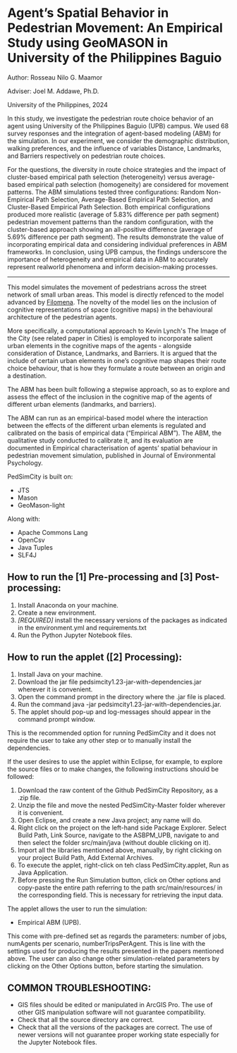 # **Agent’s Spatial Behavior in Pedestrian Movement: An Empirical Study using GeoMASON in University of the Philippines Baguio**

Author: Rosseau Nilo G. Maamor 

Adviser: Joel M. Addawe, Ph.D.

University of the Philippines, 2024 

In this study, we investigate the pedestrian route choice behavior of an agent using University of the Philippines Baguio (UPB) campus. We used 68 survey responses and the integration of agent-based modeling (ABM) for the simulation. In our experiment, we consider the demographic distribution, walking preferences, and the influence of variables Distance, Landmarks, and Barriers respectively on pedestrian route choices. 

For the questions, the diversity in route choice strategies and the impact of cluster-based empirical path selection (heterogeneity) versus average-based empirical path selection (homogeneity) are considered for movement patterns. The ABM simulations tested three configurations: Random Non-Empirical Path Selection, Average-Based Empirical Path Selection, and Cluster-Based Empirical Path Selection. Both empirical configurations produced more realistic (average of 5.83% difference per path segment) pedestrian movement patterns than the random configuration, with the cluster-based approach showing an all-positive difference (average of 5.69% difference per path segment). The results demonstrate the value of incorporating empirical data and considering individual preferences in ABM frameworks. In conclusion, using UPB campus, the findings underscore the importance of heterogeneity and empirical data in ABM to accurately represent realworld phenomena and inform decision-making processes.

------------------------------------------------------------------------------------------------------------------------------------------------------------------------------------------------------------------------------------------------------------------------

This model simulates the movement of pedestrians across the street network of small urban areas. This model is directly refenced to the model advanced by [Filomena](https://github.com/g-filomena/PedSimCity/tree/master). The novelty of the model lies on the inclusion of cognitive representations of space (cognitive maps) in the behavioural architecture of the pedestrian agents.

More specifically, a computational approach to Kevin Lynch's The Image of the City (see related paper in Cities) is employed to incorporate salient urban elements in the cognitive maps of the agents - alongside consideration of Distance, Landmarks, and Barriers. It is argued that the include of certain urban elements in one’s cognitive map shapes their route choice behaviour, that is how they formulate a route between an origin and a destination.

The ABM has been built following a stepwise approach, so as to explore and assess the effect of the inclusion in the cognitive map of the agents of different urban elements (landmarks, and barriers).

The ABM can run as an empirical-based model where the interaction between the effects of the different urban elements is regulated and calibrated on the basis of empirical data (“Empirical ABM”). The ABM, the qualitative study conducted to calibrate it, and its evaluation are documented in Empirical characterisation of agents’ spatial behaviour in pedestrian movement simulation, published in Journal of Environmental Psychology.

PedSimCity is built on:
- JTS
- Mason
- GeoMason-light

Along with:
- Apache Commons Lang
- OpenCsv
- Java Tuples
- SLF4J

## **How to run the [1] Pre-processing and [3] Post-processing:**
1. Install Anaconda on your machine.
2. Create a new environment.
3. *[REQUIRED]* install the necessary versions of the packages as indicated in the environment.yml and requirements.txt
4. Run the Python Jupyter Notebook files.

## **How to run the applet ([2] Processing):**

1. Install Java on your machine.
2. Download the jar file pedsimcity1.23-jar-with-dependencies.jar wherever it is convenient.
3. Open the command prompt in the directory where the .jar file is placed.
4. Run the command java -jar pedsimcity1.23-jar-with-dependencies.jar.
5. The applet should pop-up and log-messages should appear in the command prompt window.

This is the recommended option for running PedSimCity and it does not require the user to take any other step or to manually install the dependencies.

If the user desires to use the applet within Eclipse, for example, to explore the source files or to make changes, the following instructions should be followed:

1. Download the raw content of the Github PedSimCity Repository, as a .zip file.
2. Unzip the file and move the nested PedSimCity-Master folder wherever it is convenient.
3. Open Eclipse, and create a new Java project; any name will do.
4. Right click on the project on the left-hand side Package Explorer. Select Build Path, Link Source, navigate to the ASBPM_UPB, navigate to and then select the folder src/main/java (without double clicking on it).
5. Import all the libraries mentioned above, manually, by right clicking on your project Build Path, Add External Archives.
6. To execute the applet, right-click on teh class PedSimCity.applet, Run as Java Application.
7. Before pressing the Run Simulation button, click on Other options and copy-paste the entire path referring to the path src/main/resources/ in the corresponding field. This is necessary for retrieving the input data.

The applet allows the user to run the simulation:

- Empirical ABM (UPB).

This come with pre-defined set as regards the parameters: number of jobs, numAgents per scenario, numberTripsPerAgent. This is line with the settings used for producing the results presented in the papers mentioned above. The user can also change other simulation-related parameters by clicking on the Other Options button, before starting the simulation.


## **COMMON TROUBLESHOOTING:**
- GIS files should be edited or manipulated in ArcGIS Pro. The use of other GIS manipulation software will not guarantee compatibility.
- Check that all the source directory are correct.
- Check that all the versions of the packages are correct. The use of newer versions will not guarantee proper working state especially for the Jupyter Notebook files.
